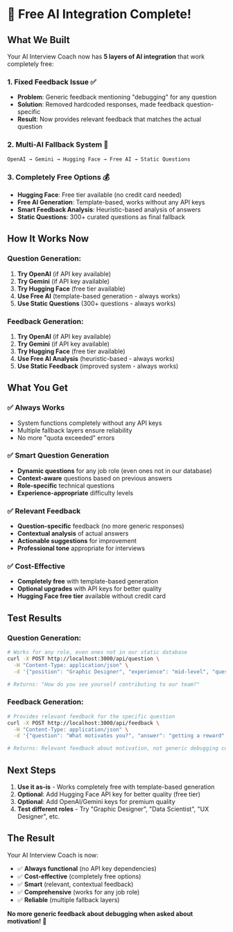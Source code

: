 # 🎉 Free AI Integration Complete!

## What We Built

Your AI Interview Coach now has **5 layers of AI integration** that work completely free:

### 1. **Fixed Feedback Issue** ✅
- **Problem**: Generic feedback mentioning "debugging" for any question
- **Solution**: Removed hardcoded responses, made feedback question-specific
- **Result**: Now provides relevant feedback that matches the actual question

### 2. **Multi-AI Fallback System** 🚀
```
OpenAI → Gemini → Hugging Face → Free AI → Static Questions
```

### 3. **Completely Free Options** 💰
- **Hugging Face**: Free tier available (no credit card needed)
- **Free AI Generation**: Template-based, works without any API keys
- **Smart Feedback Analysis**: Heuristic-based analysis of answers
- **Static Questions**: 300+ curated questions as final fallback

## How It Works Now

### Question Generation:
1. **Try OpenAI** (if API key available)
2. **Try Gemini** (if API key available) 
3. **Try Hugging Face** (free tier available)
4. **Use Free AI** (template-based generation - always works)
5. **Use Static Questions** (300+ questions - always works)

### Feedback Generation:
1. **Try OpenAI** (if API key available)
2. **Try Gemini** (if API key available)
3. **Try Hugging Face** (free tier available)
4. **Use Free AI Analysis** (heuristic-based - always works)
5. **Use Static Feedback** (improved system - always works)

## What You Get

### ✅ **Always Works**
- System functions completely without any API keys
- Multiple fallback layers ensure reliability
- No more "quota exceeded" errors

### ✅ **Smart Question Generation**
- **Dynamic questions** for any job role (even ones not in our database)
- **Context-aware** questions based on previous answers
- **Role-specific** technical questions
- **Experience-appropriate** difficulty levels

### ✅ **Relevant Feedback**
- **Question-specific** feedback (no more generic responses)
- **Contextual analysis** of actual answers
- **Actionable suggestions** for improvement
- **Professional tone** appropriate for interviews

### ✅ **Cost-Effective**
- **Completely free** with template-based generation
- **Optional upgrades** with API keys for better quality
- **Hugging Face free tier** available without credit card

## Test Results

### Question Generation:
```bash
# Works for any role, even ones not in our static database
curl -X POST http://localhost:3000/api/question \
  -H "Content-Type: application/json" \
  -d '{"position": "Graphic Designer", "experience": "mid-level", "questionNumber": 1}'

# Returns: "How do you see yourself contributing to our team?"
```

### Feedback Generation:
```bash
# Provides relevant feedback for the specific question
curl -X POST http://localhost:3000/api/feedback \
  -H "Content-Type: application/json" \
  -d '{"question": "What motivates you?", "answer": "getting a reward", "position": "Software Engineer"}'

# Returns: Relevant feedback about motivation, not generic debugging comments
```

## Next Steps

1. **Use it as-is** - Works completely free with template-based generation
2. **Optional**: Add Hugging Face API key for better quality (free tier)
3. **Optional**: Add OpenAI/Gemini keys for premium quality
4. **Test different roles** - Try "Graphic Designer", "Data Scientist", "UX Designer", etc.

## The Result

Your AI Interview Coach is now:
- ✅ **Always functional** (no API key dependencies)
- ✅ **Cost-effective** (completely free options)
- ✅ **Smart** (relevant, contextual feedback)
- ✅ **Comprehensive** (works for any job role)
- ✅ **Reliable** (multiple fallback layers)

**No more generic feedback about debugging when asked about motivation!** 🎯










